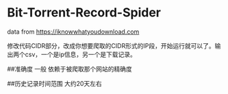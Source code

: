# Bit-Torrent-Record-Spider
data from https://iknowwhatyoudownload.com

修改代码CIDR部分，改成你想要爬取的CIDR形式的IP段，开始运行就可以了。输出两个csv，一个是ip信息，另一个是下载记录。

##准确度
一般 依赖于被爬取那个网站的精确度

##历史记录时间范围
大约20天左右
